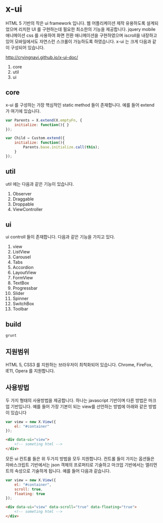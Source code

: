 # x-ui
HTML 5 기반의 작은 ui framework 입니다. 웹 어플리케이션 제작 유용하도록 설계되었으며 리치한 UI 를 구현하는데 필요한 최소한의 기능을 제공합니다.
jquery mobile 애니메이션 css 를 사용하여 화면 전환 애니메이션을 구현하였으며 iscroll을 내장하고 있어 모바일에서도 자연스런 스크롤이 가능하도록 하였습니다.
x-ui 는 크게 다음과 같이 구성되어 있습니다.

http://cryingnavi.github.io/x-ui-doc/

1. core
2. util
3. ui

## core
x-ui 를 구성하는 가장 핵심적인 static method 들이 존재합니다. 예를 들어 extend 가 여기에 있습니다.

```javascript
var Parents = X.extend(X.emptyFn, {
    initialize: function(){ }
});

var Child = Custom.extend({
    initialize: function(){
        Parents.base.initialize.call(this);
    }
});
```

## util
util 에는 다음과 같은 기능이 있습니다.

1. Observer
2. Draggable
2. Droppable
3. ViewController

## ui
ui controll 들이 존재합니다. 다음과 같은 기능을 가지고 있다.

1. view
2. ListView
3. Carousel
4. Tabs
5. Accordion
6. LayoutView
7. FormView
8. TextBox
9. Progressbar
10. Slider
11. Spinner
12. SwitchBox
13. Toolbar


## build
```javascript
grunt
```


## 지원범위
HTML 5, CSS3 를 지원하는 브라우저이 최척화되어 있습니다. Chrome, FireFox, IE11, Opera 를 지원합니다.

## 사용방법
두 가지 형태의 사용방법을 제공합니다. 하나는 javascript 기반이며 다른 방법은 마크업 기반입니다.
예를 들어 가장 기본이 되는 view를 선언하는 방법에 아래와 같은 방법이 있습니다

```javascript
var view = new X.View({
    el: "#container"
});
```

```html
<div data-ui="view">
    <!-- someting html -->
</div>
```

모든 ui 컨트롤 들은 위 두가지 방법을 모두 지원합니다. 컨트롤 들이 가지는 옵션들은 자바스크립트 기반에서는 json 객체의 프로퍼티로 기술하고
마크업 기반에서는 엘리먼트의 속성으로 기술하게 됩니다. 예를 들어 다음과 같습니다.
```javascript
var view = new X.View({
    el: "#container",
    scroll: true,
    floating: true
});
```

```html
<div data-ui="view" data-scroll="true" data-floating="true">
    <!-- someting html -->
</div>
```

